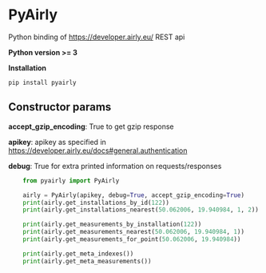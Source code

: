 # PyAirly
Python binding of https://developer.airly.eu/ REST api

**Python version >= 3**

**Installation**

    pip install pyairly

## Constructor params 

**accept_gzip_encoding**: True to get gzip response

**apikey**: apikey as specified in https://developer.airly.eu/docs#general.authentication

**debug**: True for extra printed information on requests/responses

```python
    from pyairly import PyAirly

    airly = PyAirly(apikey, debug=True, accept_gzip_encoding=True)
    print(airly.get_installations_by_id(122))
    print(airly.get_installations_nearest(50.062006, 19.940984, 1, 2))

    print(airly.get_measurements_by_installation(122))
    print(airly.get_measurements_nearest(50.062006, 19.940984, 1))
    print(airly.get_measurements_for_point(50.062006, 19.940984))

    print(airly.get_meta_indexes())
    print(airly.get_meta_measurements())
```
